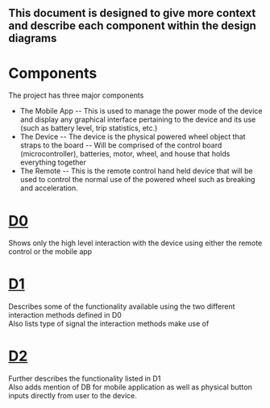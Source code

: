 ## This document is designed to give more context and describe each component within the design diagrams

# Components
The project has three major components <br>
- The Mobile App
-- This is used to manage the power mode of the device and display any graphical interface pertaining to the device and its use (such as battery level, trip statistics, etc.)
- The Device
-- The device is the physical powered wheel object that straps to the board
-- Will be comprised of the control board (microcontroller), batteries, motor, wheel, and house that holds everything together
- The Remote
-- This is the remote control hand held device that will be used to control the normal use of the powered wheel such as breaking and acceleration.
# [D0](/D0.png)
Shows only the high level interaction with the device using either the remote control or the mobile app
# [D1](/D1.png)
Describes some of the functionality available using the two different interaction methods defined in D0 <br>
Also lists type of signal the interaction methods make use of
# [D2](/D2.png)
Further describes the functionality listed in D1 <br>
Also adds mention of DB for mobile application as well as physical button inputs directly from user to the device.



